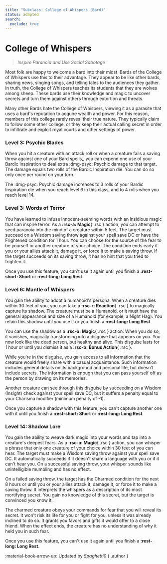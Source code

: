 ```yaml
---
title: "Subclass: College of Whispers (Bard)"
status: adapted
search:
  exclude: true
---
```


<p style="display:none">
Inspire Paranoia and Use Social Sabotage.
</p>

# College of Whispers

> *Inspire Paranoia and Use Social Sabotage*

Most folk are happy to welcome a bard into their midst. Bards of the College of Whispers use this to their advantage. They appear to be like other bards, sharing news, singing songs, and telling tales to the audiences they gather. In truth, the College of Whispers teaches its students that they are wolves among sheep. These bards use their knowledge and magic to uncover secrets and turn them against others through extortion and threats.

Many other Bards hate the College of Whispers, viewing it as a parasite that uses a bard's reputation to acquire wealth and power. For this reason, members of this college rarely reveal their true nature. They typically claim to follow some other college, or they keep their actual calling secret in order to infiltrate and exploit royal courts and other settings of power.

### Level 3: Psychic Blades

When you hit a creature with an attack roll or when a creature fails a saving throw against one of your Bard spells,, you can expend one use of your Bardic Inspiration to deal extra :dmg-psyc: Psychic damage to that target. The damage equals two rolls of the Bardic Inspiration die. You can do so only once per round on your turn.

The :dmg-psyc: Psychic damage increases to 3 rolls of your Bardic Inspiration die when you reach level 6 in this class, and to 4 rolls when you reach level 14.

### Level 3: Words of Terror

You have learned to infuse innocent-seeming words with an insidious magic that can inspire terror. As a **:rsc-a: Magic**{ .rsc } action, you can attempt to seed paranoia into the mind of a creature within 5 feet. The target must succeed on a Wisdom saving throw against your spell save DC or have the Frightened condition for 1 hour. You can choose for the source of the fear to be yourself or another creature of your choice. The condition ends early if you or your allies attack it, damage it, or force it to make a saving throw. If the target succeeds on its saving throw, it has no hint that you tried to frighten it.

Once you use this feature, you can't use it again until you finish a **:rest-short: Short** or **:rest-long: Long Rest**.

### Level 6: Mantle of Whispers

You gain the ability to adopt a humanoid's persona. When a creature dies within 30 feet of you, you can take a **:rsc-r: Reaction**{ .rsc } to magically capture its shadow. The creature must be a Humanoid, or it must have the general appearance and size of a Humanoid (for example, a Night Hag). You retain this shadow until you use it or you finish a **:rest-long: Long Rest**.

You can use the shadow as a **:rsc-a: Magic**{ .rsc } action. When you do so, it vanishes, magically transforming into a disguise that appears on you. You now look like the dead person, but healthy and alive. This disguise lasts for 1 hour or until you dismiss it as a  **:rsc-b: Bonus Action**{ .rsc }.

While you're in the disguise, you gain access to all information that the creature would freely share with a casual acquaintance. Such information includes general details on its background and personal life, but doesn't include secrets. The information is enough that you can pass yourself off as the person by drawing on its memories.

Another creature can see through this disguise by succeeding on a Wisdom (Insight) check against your spell save DC, but it suffers a penalty equal to your Charisma modifier (minimum penalty of -1).

Once you capture a shadow with this feature, you can't capture another one with it until you finish a **:rest-short: Short** or **:rest-long: Long Rest**.

### Level 14: Shadow Lore

You gain the ability to weave dark magic into your words and tap into a creature's deepest fears. As a **:rsc-a: Magic**{ .rsc } action, you can whisper a phrase that only one creature of your choice within 30 feet of you can hear. The target must make a Wisdom saving throw against your spell save DC. It automatically succeeds if it doesn't share a language with you or if it can't hear you. On a successful saving throw, your whisper sounds like unintelligible mumbling and has no effect.

On a failed saving throw, the target has the Charmed condition for the next 8 hours or until you or your allies attack it, damage it, or force it to make a saving throw. It interprets the whispers as a description of its most mortifying secret. You gain no knowledge of this secret, but the target is convinced you know it.

The charmed creature obeys your commands for fear that you will reveal its secret. It won't risk its life for you or fight for you, unless it was already inclined to do so. It grants you favors and gifts it would offer to a close friend. When the effect ends, the creature has no understanding of why it held you in such fear.

Once you use this feature, you can't use it again until you finish a **:rest-long: Long Rest**.

:material-book-arrow-up: Updated by *Spaghetti0* 
{ .author }